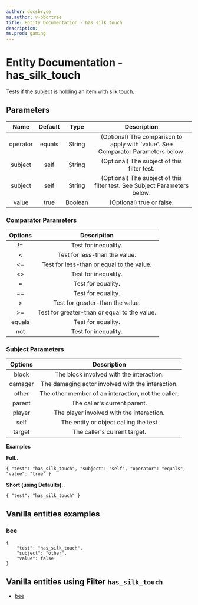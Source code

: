 ```yaml
---
author: docsbryce
ms.author: v-bbortree
title: Entity Documentation - has_silk_touch
description:
ms.prod: gaming
---
```


# Entity Documentation - has_silk_touch

Tests if the subject is holding an item with silk touch.

## Parameters
| Name| Default| Type| Description |
|:-----------:|:-----------:|:-----------:|:-----------:|
| operator| equals| String| (Optional) The comparison to apply with 'value'. See Comparator Parameters below. | 
| subject| self| String | (Optional) The subject of this filter test.| 
| subject| self|  String |(Optional) The subject of this filter test. See Subject Parameters below.|
| value| true | Boolean| (Optional) true or false. |


### Comparator Parameters
Options| Description |
|:-----------:|:-----------:|
| !=| Test for inequality. |
| <| Test for less-than the value. |
| <=| Test for less-than or equal to the value. |
| <>| Test for inequality. |
| =| Test for equality. |
| ==| Test for equality. |
| >| Test for greater-than the value. |
| >=| Test for greater-than or equal to the value. |
| equals| Test for equality. |
| not| Test for inequality. |

### Subject Parameters
| Options| Description |
|:-----------:|:-----------:|
| block| The block involved with the interaction. |
| damager| The damaging actor involved with the interaction. |
| other| The other member of an interaction, not the caller. |
| parent| The caller's current parent. |
| player| The player involved with the interaction. |
| self| The entity or object calling the test |
| target| The caller's current target. |

**Examples**

**Full..**
```
{ "test": "has_silk_touch", "subject": "self", "operator": "equals", "value": "true" }
```

**Short (using Defaults)..**
```
{ "test": "has_silk_touch" }
```

## Vanilla entities examples

### bee
```
{
    "test": "has_silk_touch",
    "subject": "other",
    "value": false
}
```


## Vanilla entities using Filter `has_silk_touch`

- [bee](../../../../Source/VanillaBehaviorPack_Snippets/entities/bee.md)


